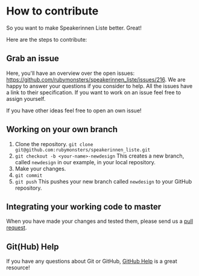 # How to contribute

So you want to make Speakerinnen Liste better. Great!

Here are the steps to contribute:

## Grab an issue

Here, you'll have an overview over the open issues: https://github.com/rubymonsters/speakerinnen_liste/issues/216. We are happy to answer your questions if you consider to help. All the issues have a link to their specification. If you want to work on an issue feel free to assign yourself.

If you have other ideas feel free to open an own issue!


## Working on your own branch

1. Clone the repository. `git clone git@github.com:rubymonsters/speakerinnen_liste.git`
2. `git checkout -b <your-name>-newdesign`
This creates a new branch, called `newdesign` in our example, in your local repository.
3. Make your changes.
4. `git commit`
5. `git push`
This pushes your new branch called `newdesign` to your GitHub repository.

## Integrating your working code to master

When you have made your changes and tested them, please send us a [pull request](https://help.github.com/articles/about-pull-requests/).

## Git(Hub) Help

If you have any questions about Git or GitHub, [GitHub
Help](https://help.github.com/) is a great resource!
